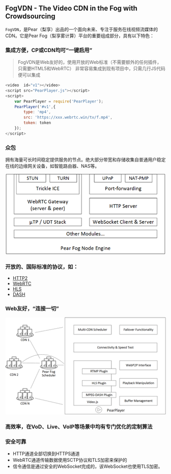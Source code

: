 ## FogVDN - The Video CDN in the Fog with Crowdsourcing

`FogVDN`，是Pear（梨享）出品的一个面向未来、专注于服务在线视频流媒体的CDN。它是Pear Fog（梨享雾计算）平台的重要组成部分，具有以下特色：

### 集成方便，CP或CDN均可“一键启用”

> FogVDN是Web友好的，使用开放的Web标准（不需要额外的任何插件，只需要HTML5和WebRTC）
> 非常容易集成到现有项目中，只需几行JS代码便可以集成

``` js
<video  id="v1"></video>
<script src="PearPlayer.js"></script>
<script>
    var PearPlayer = require('PearPlayer');
    PearPlayer('#v1',{
        type: 'mp4',
        src: 'https://xxx.webrtc.win/tv/f.mp4',
        token: token
    });
</script>
```

### 众包

拥有海量可长时间稳定提供服务的节点。绝大部分带宽和存储收集自普通用户稳定在线的边缘网关设备，如智能路由器、NAS等。
    
![节点架构](fig/pear-fog-node-engine.png)

### 开放的、国际标准的协议，如：
  + [HTTP2](https://en.wikipedia.org/wiki/HTTP/2)
  + [WebRTC](https://webrtc.org/)
  + [HLS](https://developer.apple.com/streaming/)
  + [DASH](http://mpeg.chiariglione.org/standards/mpeg-dash)
  
### Web友好，“连接一切”

![播放器](fig/PearPlayer.png)

### 高效率，在VoD、Live、VoIP等场景中均有专门优化的定制算法

### 安全可靠

* HTTP通道全部切换到HTTPS通道
* WebRTC通道传输数据使用SCTP协议和TLS加密来保护的
* 信令通信是通过安全的WebSocket完成的，该WebSocket也使用TLS加密。




